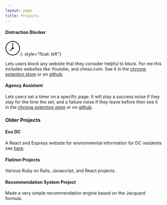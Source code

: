 ```yaml
---
layout: page
title: Projects
---
```


#### Distraction Blocker 

![image](../img/icon-48.png){: style="float: left"}
<!-- <img src="../img/icon-48.png" alt="Italian Trulli"> -->

Lets users block any website that they consider helpful to block. For me this includes websites like Youtube, and chess.com.  See it in the [chrome extention store](https://chromewebstore.google.com/detail/distraction-blocker/gigiekecpijokpijbabheahcnpfchhga?hl=en&authuser=0) or on [github](https://github.com/milobravman/Focus-timer/tree/main/Publishing/Chrome-distraction-blocker).


#### Agency Assistant
Lets users set a timer on a specific page. It will play a success noise if they stay for the time the set, and a failure noise if they leave before then see it in the [chrome extention store](https://chromewebstore.google.com/detail/agency-assistant/pbcoffnbffloddpmembnpojpngdpgcbo?hl=en&authuser=0) or on [github](https://github.com/milobravman/Focus-timer/tree/main/Old/agencyAssistant1.2).


### Older Projects

#### Eco DC



A React and Express website for environmental information for DC residents see [here](https://milobravman.github.io/EcoDC/).

#### Flatiron Projects 

Various Ruby on Rails, Javascript, and React projects.

#### Recommendation System Project

Made a very simple recommendation engine based on the Jacquard formula.